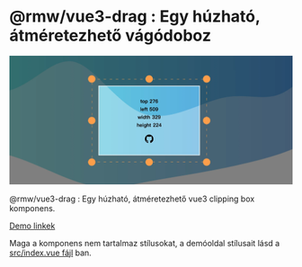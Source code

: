 # @rmw/vue3-drag : Egy húzható, átméretezhető vágódoboz

![](https://raw.githubusercontent.com/rmw-lib/vue3-drag/master/demo.webp)

@rmw/vue3-drag : Egy húzható, átméretezhető vue3 clipping box komponens.

[Demo linkek](https://rmw-lib.github.io/vue3-drag/)

Maga a komponens nem tartalmaz stílusokat, a demóoldal stílusait lásd a [src/index.vue fájl](https://github.com/rmw-lib/vue3-drag/blob/master/src/index.vue) ban.